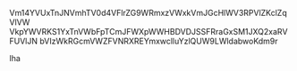 Vm14YVUxTnJNVmhTV0d4VFlrZG9WRmxzVWxkVmJGcHlWV3RPVlZKclZqVlVW
VkpYWVRKS1YxTnVWbFpTCmJFWXpWWHBDVDJSSFRraGxSM1JXQ2xaRVFUVlJN
bVIzWkRGcmVWZFVNRXREYmxwclluYzlQUW9LWldabwoKdm9r

lha